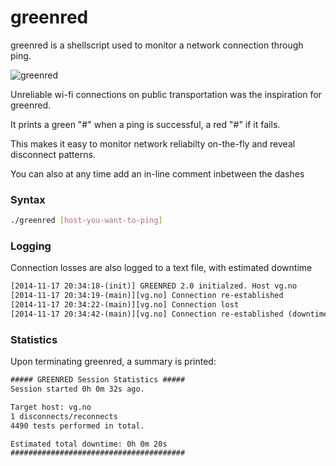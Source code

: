 # greenred


greenred is a shellscript used to monitor a network connection through ping.

![greenred](https://chr1573r.github.io/repo-assets/greenred/greedred.png)

Unreliable wi-fi connections on public transportation was the inspiration for greenred.


It prints a green "#" when a ping is successful, a red "#" if it fails.

This makes it easy to monitor network reliabilty on-the-fly and reveal disconnect patterns.

You can also at any time add an in-line comment inbetween the dashes

### Syntax
```sh
./greenred [host-you-want-to-ping]
```


### Logging
Connection losses are also logged to a text file, with estimated downtime
``` txt
[2014-11-17 20:34:18-(init)] GREENRED 2.0 initialzed. Host vg.no
[2014-11-17 20:34:19-(main)][vg.no] Connection re-established
[2014-11-17 20:34:22-(main)][vg.no] Connection lost
[2014-11-17 20:34:42-(main)][vg.no] Connection re-established (downtime: 0h 0m 20s)
```


### Statistics
Upon terminating greenred, a summary is printed:
``` txt
##### GREENRED Session Statistics #####
Session started 0h 0m 32s ago.

Target host: vg.no
1 disconnects/reconnects
4490 tests performed in total.

Estimated total downtime: 0h 0m 20s
#######################################
```



